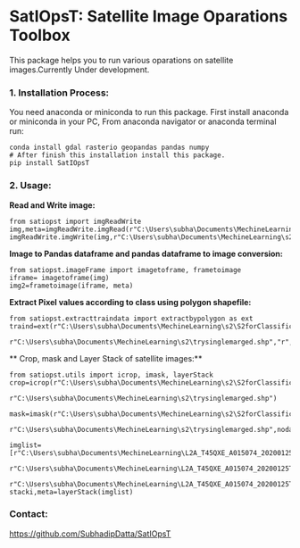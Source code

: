 # SatIOpsT: Satellite Image Oparations Toolbox
This package helps you to run various oparations on satellite images.Currently Under development.

### 1. Installation Process:
You need anaconda or miniconda to run this package. First install anaconda or miniconda in your PC, From anaconda navigator or anaconda terminal run:

    conda install gdal rasterio geopandas pandas numpy
    # After finish this installation install this package.
    pip install SatIOpsT

### 2. Usage:
**Read and Write image:**

    from satiopst import imgReadWrite
    img,meta=imgReadWrite.imgRead(r"C:\Users\subha\Documents\MechineLearning\s2\S2.tif","r")
    imgReadWrite.imgWrite(img,r"C:\Users\subha\Documents\MechineLearning\s2\S21.tif",meta)
    
**Image to Pandas dataframe and pandas dataframe to image conversion:**

    from satiopst.imageFrame import imagetoframe, frametoimage
    iframe= imagetoframe(img)
    img2=frametoimage(iframe, meta)
    
**Extract Pixel values according to class using polygon shapefile:**

    from satiopst.extracttraindata import extractbypolygon as ext
    traind=ext(r"C:\Users\subha\Documents\MechineLearning\s2\S2forClassification.tif",
           r"C:\Users\subha\Documents\MechineLearning\s2\trysinglemarged.shp","r","ClassID")
           
** Crop, mask and Layer Stack of satellite images:**

    from satiopst.utils import icrop, imask, layerStack
    crop=icrop(r"C:\Users\subha\Documents\MechineLearning\s2\S2forClassification.tif",
               r"C:\Users\subha\Documents\MechineLearning\s2\trysinglemarged.shp")
    
    mask=imask(r"C:\Users\subha\Documents\MechineLearning\s2\S2forClassification.tif",
               r"C:\Users\subha\Documents\MechineLearning\s2\trysinglemarged.shp",nodata=0)
    
    imglist=[r"C:\Users\subha\Documents\MechineLearning\L2A_T45QXE_A015074_20200125T044114\IMG_DATA\R20m\b1.jp2",
             r"C:\Users\subha\Documents\MechineLearning\L2A_T45QXE_A015074_20200125T044114\IMG_DATA\R20m\b2.jp2",
             r"C:\Users\subha\Documents\MechineLearning\L2A_T45QXE_A015074_20200125T044114\IMG_DATA\R20m\b3.jp2"]
    stacki,meta=layerStack(imglist)
    
### Contact:
https://github.com/SubhadipDatta/SatIOpsT